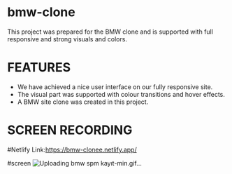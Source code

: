 # bmw-clone
 

This project was prepared for the BMW clone and is supported with full responsive and strong visuals and colors.

# FEATURES
- We have achieved a nice user interface on our fully responsive site.
- The visual part was supported with colour transitions and hover effects.
- A BMW site clone was created in this project.



# SCREEN RECORDING

#Netlify Link:https://bmw-clonee.netlify.app/

#screen 
![Uploading bmw spm kayıt-min.gif…]()

